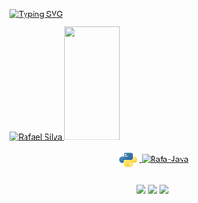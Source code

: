 <!--<img width=110% src="https://capsule-render.vercel.app/api?type=waving&color=#DCDCDC&height=10&section=header"/>
 -->
[![Typing SVG](https://readme-typing-svg.herokuapp.com/?color=DCDCDC&size=35&center=true&vCenter=true&width=1000&lines=Hello,+my+name+is+Rafael+Silva;I+from+BRASIL+in+Fortaleza,+CE;I+study+Python,+Database,+Power+BI;I+love+technology!+You`re+very+welcome!+)](https://git.io/typing-svg)
<div>
  <a href="https://github.com/FRafaelS">
  <img width="55%" height="200px" src="https://github-readme-stats.vercel.app/api?username=frafaels&show_icons=true&theme=moltack&include_all_commits=true&count_private=true&hide_border=false" alt="Rafael Silva" />
  <img width="44%" height="200px" src="https://github-readme-stats.vercel.app/api/top-langs/?username=frafaels&layout=compact&theme=moltack&hide_border=true&title_color=F5F5F5&text_color=66CDAA&bg_color=0d1117" />
    
</div>    

<div style="display: inline_block" align="center"><br>
  <!--<img align="center" alt="Rafa-Js" height="30" width="40" src="https://raw.githubusercontent.com/devicons/devicon/master/icons/javascript/javascript-plain.svg">
  <img align="center" alt="Rafa-Ts" height="30" width="40" src="https://raw.githubusercontent.com/devicons/devicon/master/icons/typescript/typescript-plain.svg">
  <img align="center" alt="Rafa-React" height="30" width="40" src="https://raw.githubusercontent.com/devicons/devicon/master/icons/react/react-original.svg"> 
  <img align="center" alt="Rafa-HTML" height="30" width="40" src="https://raw.githubusercontent.com/devicons/devicon/master/icons/html5/html5-original.svg">
  <img align="center" alt="Rafa-CSS" height="30" width="40" src="https://raw.githubusercontent.com/devicons/devicon/master/icons/css3/css3-original.svg">
-->
  <img align="center" alt="Rafa-Python" height="30" width="40" src="https://raw.githubusercontent.com/devicons/devicon/master/icons/python/python-original.svg">
  <img lign="center" alt="Rafa-Java" height="30" width="40" src= "https://cdn.jsdelivr.net/gh/devicons/devicon/icons/java/java-original.svg" /> 
 <!-- <img align="center" alt="Rafa-Csharp" height="30" width="40" src="https://raw.githubusercontent.com/devicons/devicon/master/icons/csharp/csharp-original.svg">
  <img align="right" alt="Rafa-pic" height="150" style="border-radius:50px;" src="https://media.discordapp.net/attachments"> -->
</div>
  
  ##
 
  
<div align="center" > 
  <a href="https://www.youtube.com" target="_blank"><img src="https://img.shields.io/badge/YouTube-FF0000?style=for-the-badge&logo=youtube&logoColor=white" target="_blank"></a>
  <a href="https://instagram.com/rafaelsilva_mt07" target="_blank"><img src="https://img.shields.io/badge/-Instagram-%23E4405F?style=for-the-badge&logo=instagram&logoColor=white" target="_blank"></a>
  <a href = "mailto:ps.raphael.ps@gmail.com"><img src="https://img.shields.io/badge/-Gmail-%23333?style=for-the-badge&logo=gmail&logoColor=white" target="_blank"></a>
    <!--
    <a href="https://discord.gg/wagxzStdcR" target="_blank"><img src="https://img.shields.io/badge/Discord-7289DA?style=for-the-badge&logo=discord&logoColor=white" target="_blank"></a> 
 
  <a href="https://www.linkedin.com/in/rafaella-ballerini-45875016a" target="_blank"><img src="https://img.shields.io/badge/-LinkedIn-%230077B5?style=for-the-badge&logo=linkedin&logoColor=white" target="_blank"></a> 
  -->
</div>

<div align="center">
<br><p align="center"><b>Visitors Count</b></p>  
<p align="center"><img align="center" src="https://profile-counter.glitch.me/{frafaels}/count.svg" /></p> 
<br></div>

<img width=110% src="https://capsule-render.vercel.app/api?type=waving&color=#DCDCDC&height=120&section=footer"/>
 
